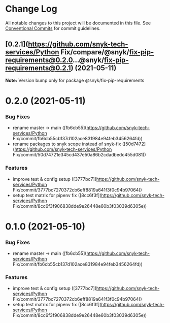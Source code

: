 # Change Log

All notable changes to this project will be documented in this file.
See [Conventional Commits](https://conventionalcommits.org) for commit guidelines.

## [0.2.1](https://github.com/snyk-tech-services/Python Fix/compare/@snyk/fix-pip-requirements@0.2.0...@snyk/fix-pip-requirements@0.2.1) (2021-05-11)

**Note:** Version bump only for package @snyk/fix-pip-requirements





# 0.2.0 (2021-05-11)


### Bug Fixes

* rename master -> main ([fb6cb55](https://github.com/snyk-tech-services/Python Fix/commit/fb6cb55cb137d102ace831984e94feb3456264fd))
* rename packages to snyk scope instead of snyk-fix ([50d7472](https://github.com/snyk-tech-services/Python Fix/commit/50d74721e345cd437e50a86b2cdadbedc455d081))


### Features

* improve test & config setup ([3777bc7](https://github.com/snyk-tech-services/Python Fix/commit/3777bc7270372cb6eff8819a641f3f0c94b97064))
* setup test matrix for pipenv fix ([8cc6f3f](https://github.com/snyk-tech-services/Python Fix/commit/8cc6f3f906838dde9e26448e60b3f03039d6305e))





# 0.1.0 (2021-05-10)


### Bug Fixes

* rename master -> main ([fb6cb55](https://github.com/snyk-tech-services/Python Fix/commit/fb6cb55cb137d102ace831984e94feb3456264fd))


### Features

* improve test & config setup ([3777bc7](https://github.com/snyk-tech-services/Python Fix/commit/3777bc7270372cb6eff8819a641f3f0c94b97064))
* setup test matrix for pipenv fix ([8cc6f3f](https://github.com/snyk-tech-services/Python Fix/commit/8cc6f3f906838dde9e26448e60b3f03039d6305e))
